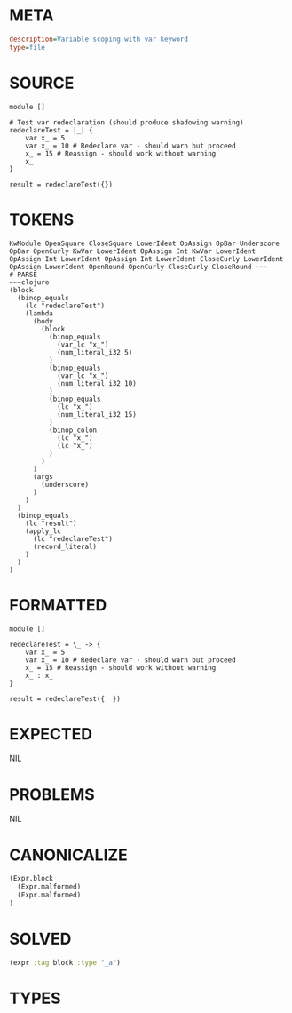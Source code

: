 # META
~~~ini
description=Variable scoping with var keyword
type=file
~~~
# SOURCE
~~~roc
module []

# Test var redeclaration (should produce shadowing warning)
redeclareTest = |_| {
	var x_ = 5
	var x_ = 10 # Redeclare var - should warn but proceed
	x_ = 15 # Reassign - should work without warning
	x_
}

result = redeclareTest({})
~~~
# TOKENS
~~~text
KwModule OpenSquare CloseSquare LowerIdent OpAssign OpBar Underscore OpBar OpenCurly KwVar LowerIdent OpAssign Int KwVar LowerIdent OpAssign Int LowerIdent OpAssign Int LowerIdent CloseCurly LowerIdent OpAssign LowerIdent OpenRound OpenCurly CloseCurly CloseRound ~~~
# PARSE
~~~clojure
(block
  (binop_equals
    (lc "redeclareTest")
    (lambda
      (body
        (block
          (binop_equals
            (var_lc "x_")
            (num_literal_i32 5)
          )
          (binop_equals
            (var_lc "x_")
            (num_literal_i32 10)
          )
          (binop_equals
            (lc "x_")
            (num_literal_i32 15)
          )
          (binop_colon
            (lc "x_")
            (lc "x_")
          )
        )
      )
      (args
        (underscore)
      )
    )
  )
  (binop_equals
    (lc "result")
    (apply_lc
      (lc "redeclareTest")
      (record_literal)
    )
  )
)
~~~
# FORMATTED
~~~roc
module []

redeclareTest = \_ -> {
	var x_ = 5
	var x_ = 10 # Redeclare var - should warn but proceed
	x_ = 15 # Reassign - should work without warning
	x_ : x_
}

result = redeclareTest({  })
~~~
# EXPECTED
NIL
# PROBLEMS
NIL
# CANONICALIZE
~~~clojure
(Expr.block
  (Expr.malformed)
  (Expr.malformed)
)
~~~
# SOLVED
~~~clojure
(expr :tag block :type "_a")
~~~
# TYPES
~~~roc
~~~
